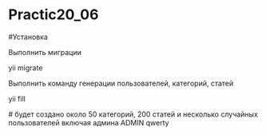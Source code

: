 # Practic20_06


#Установка
<p> Выполнить миграции
<p> yii migrate
<p> Выполнить команду генерации пользователей, категорий, статей
<p> yii fill
<p># будет создано около 50 категорий, 200 статей и несколько случайных пользователей включая админа ADMIN qwerty
